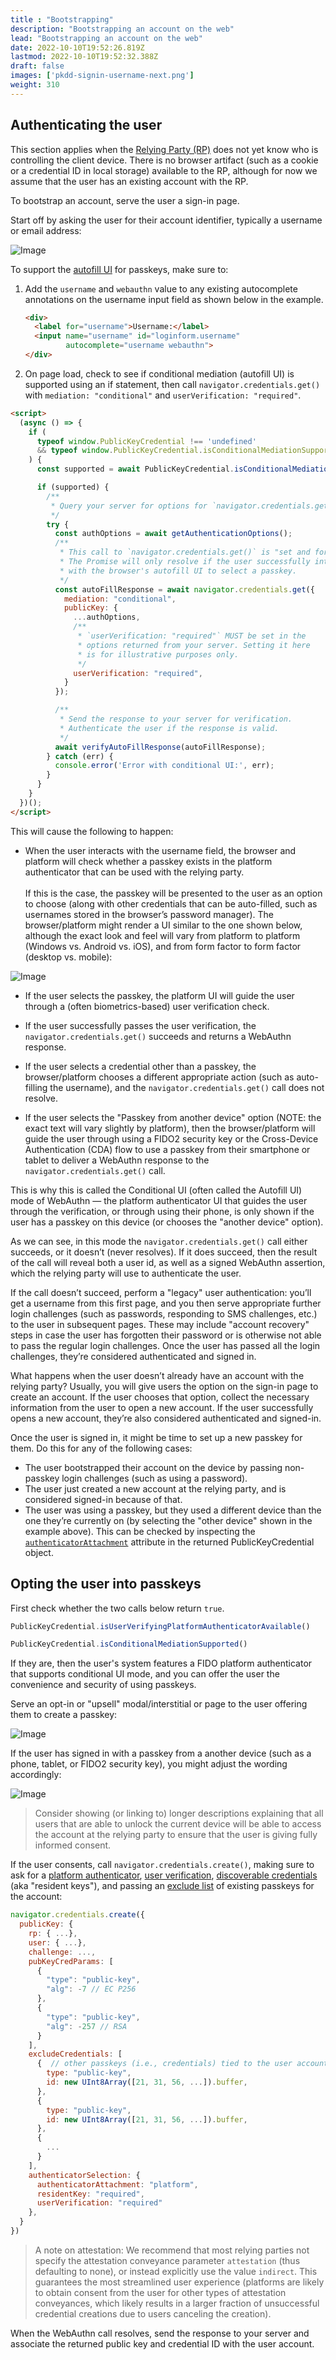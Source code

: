 ```yaml
---
title : "Bootstrapping"
description: "Bootstrapping an account on the web"
lead: "Bootstrapping an account on the web"
date: 2022-10-10T19:52:26.819Z
lastmod: 2022-10-10T19:52:32.388Z
draft: false
images: ['pkdd-signin-username-next.png']
weight: 310
---
```


## Authenticating the user

This section applies when the [Relying Party (RP)](/docs/reference/terms/#relying-party-rp) does not yet know who is controlling the client device. There is no browser artifact (such as a cookie or a credential ID in local storage) available to the RP, although for now we assume that the user has an existing account with the RP.

To bootstrap an account, serve the user a sign-in page.

Start off by asking the user for their account identifier, typically a username or email address:

![Image](pkdd-signin-username-next.png "Sample sign in screen with a username field and next button")

To support the [autofill UI](/) for passkeys, make sure to:

1. Add the `username` and `webauthn` value to any existing autocomplete annotations on the username input field as shown below in the example.

    ```html
    <div>
      <label for="username">Username:</label>
      <input name="username" id="loginform.username" 
             autocomplete="username webauthn">
    </div>
    ```

2. On page load, check to see if conditional mediation (autofill UI) is supported using an if statement, then call `navigator.credentials.get()` with `mediation: "conditional"` and `userVerification: "required"`.

```html
<script>
  (async () => {
    if (
      typeof window.PublicKeyCredential !== 'undefined'
      && typeof window.PublicKeyCredential.isConditionalMediationSupported === 'function'
    ) {
      const supported = await PublicKeyCredential.isConditionalMediationSupported();

      if (supported) {
        /**
         * Query your server for options for `navigator.credentials.get()`
         */
        try {
          const authOptions = await getAuthenticationOptions();
          /**
           * This call to `navigator.credentials.get()` is "set and forget."
           * The Promise will only resolve if the user successfully interacts
           * with the browser's autofill UI to select a passkey.
           */
          const autoFillResponse = await navigator.credentials.get({
            mediation: "conditional",
            publicKey: {
              ...authOptions,
              /**
               * `userVerification: "required"` MUST be set in the
               * options returned from your server. Setting it here
               * is for illustrative purposes only.
               */
              userVerification: "required",
            }
          });

          /**
           * Send the response to your server for verification.
           * Authenticate the user if the response is valid.
           */
          await verifyAutoFillResponse(autoFillResponse);
        } catch (err) {
          console.error('Error with conditional UI:', err);
        }
      }
    }
  })();
</script>
```

This will cause the following to happen:

- When the user interacts with the username field, the browser and platform will check whether a passkey exists in the platform authenticator that can be used with the relying party. <br><br>If this is the case, the passkey will be presented to the user as an option to choose (along with other credentials that can be auto-filled, such as usernames stored in the browser’s password manager). The browser/platform might render a UI similar to the one shown below, although the exact look and feel will vary from platform to platform (Windows vs. Android vs. iOS), and from form factor to form factor (desktop vs. mobile):

![Image](pkdd-signin-username-autofill.png "Sample sign in screen with the autofill UI rendered under the username field, showing a passkey for bob@example.com, an other accounts option and a passkey from another device option")

- If the user selects the passkey, the platform UI will guide the user through a (often biometrics-based) user verification check.

- If the user successfully passes the user verification, the `navigator.credentials.get()` succeeds and returns a WebAuthn response.

- If the user selects a credential other than a passkey, the browser/platform chooses a different appropriate action (such as auto-filling the username), and the `navigator.credentials.get()` call does not resolve.

- If the user selects the "Passkey from another device" option (NOTE: the exact text will vary slightly by platform), then the browser/platform will guide the user through using a FIDO2 security key or the  Cross-Device Authentication (CDA) flow to use a passkey from their smartphone or tablet to deliver a WebAuthn response to the `navigator.credentials.get()` call.

This is why this is called the Conditional UI (often called the Autofill UI) mode of WebAuthn — the platform authenticator UI that guides the user through the verification, or through using their phone, is only shown if the user has a passkey on this device (or chooses the "another device" option).

As we can see, in this mode the `navigator.credentials.get()` call either succeeds, or it doesn’t (never resolves). If it does succeed, then the result of the call will reveal both a user id, as well as a signed WebAuthn assertion, which the relying party will use to authenticate the user.

If the call doesn’t succeed, perform a "legacy" user authentication: you’ll get a username from this first page, and you then serve appropriate further login challenges (such as passwords, responding to SMS challenges, etc.) to the user in subsequent pages. These may include "account recovery" steps in case the user has forgotten their password or is otherwise not able to pass the regular login challenges. Once the user has passed all the login challenges, they’re considered authenticated and signed in.

What happens when the user doesn’t already have an account with the relying party? Usually, you will give users the option on the sign-in page to create an account. If the user chooses that option, collect the necessary information from the user to open a new account. If the user successfully opens a new account, they’re also considered authenticated and signed-in.

Once the user is signed in, it might be time to set up a new passkey for them. Do this for any of the following cases:

- The user bootstrapped their account on the device by passing non-passkey login challenges (such as using a password).
- The user just created a new account at the relying party, and is considered signed-in because of that.
- The user was using a passkey, but they used a different device than the one they’re currently on (by selecting the "other device" shown in the example above). This can be checked by inspecting the [`authenticatorAttachment`](/) attribute in the returned PublicKeyCredential object.

## Opting the user into passkeys

First check whether the two calls below return `true`.

```js
PublicKeyCredential.isUserVerifyingPlatformAuthenticatorAvailable()
```

```js
PublicKeyCredential.isConditionalMediationSupported()
```

If they are, then the user's system features a FIDO platform authenticator that supports conditional UI mode, and you can offer the user the convenience and security of using passkeys.

Serve an opt-in or "upsell" modal/interstitial or page to the user offering them to create a passkey:

![Image](pkdd-interstitial-upgradeaccount.png "A sample interstitial with the title: Faster, safer sign-in with passkeys, with the passkey icon to the left. Below is text that reads: You can now sign into this site using your face, fingerprint, or device PIN! Under that is a button that says create a passkey and a link that says not now.")

If the user has signed in with a passkey from a another device (such as a phone, tablet, or FIDO2 security key), you might adjust the wording accordingly:

![Image](pkdd-interstitial-cdalocal.png "A sample interstitial with the title: Set up a passkey on this device, with the passkey icon to the left. Below is text that reads: Next time you sign in, would you like to use this device instead of your phone? Under that is a button that says yes and a link that says not now.")

> Consider showing (or linking to) longer descriptions explaining that all users that are able to unlock the current device will be able to access the account at the relying party to ensure that the user is giving fully informed consent.

If the user consents, call `navigator.credentials.create()`, making sure to ask for a [platform authenticator](/), [user verification](/), [discoverable credentials](/) (aka "resident keys"), and passing an [exclude list](/) of existing passkeys for the account:

```js
navigator.credentials.create({
  publicKey: {
    rp: { ...},
    user: { ...},
    challenge: ...,
    pubKeyCredParams: [
      {
        "type": "public-key",
        "alg": -7 // EC P256
      },
      {
        "type": "public-key",
        "alg": -257 // RSA
      }
    ],
    excludeCredentials: [
      {  // other passkeys (i.e., credentials) tied to the user account
        type: "public-key", 
        id: new UInt8Array([21, 31, 56, ...]).buffer, 
      },
      {
        type: "public-key",
        id: new UInt8Array([21, 31, 56, ...]).buffer,
      },
      {
        ...
      }
    ],
    authenticatorSelection: {
      authenticatorAttachment: "platform",
      residentKey: "required",
      userVerification: "required"
    },
  }
})
```

> A note on attestation: We recommend that most relying parties not specify the attestation conveyance parameter `attestation` (thus defaulting to none), or instead explicitly use the value `indirect`. This guarantees the most streamlined user experience (platforms are likely to obtain consent from the user for other types of attestation conveyances, which likely results in a larger fraction of unsuccessful credential creations due to users canceling the creation).

When the WebAuthn call resolves, send the response to your server and associate the returned public key and credential ID with the user account.

